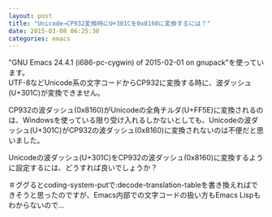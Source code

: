 ```yaml
---
layout: post
title: "Unicode→CP932変換時にU+301Cを0x8160に変換するには？"
date: 2015-03-08 06:25:30
categories: emacs
---
```

<p>"GNU Emacs 24.4.1 (i686-pc-cygwin) of 2015-02-01 on gnupack"を使っています。<br>
UTF-8などUnicode系の文字コードからCP932に変換する時に、波ダッシュ(U+301C)が変換できません。</p>

<p>CP932の波ダッシュ(0x8160)がUnicodeの全角チルダ(U+FF5E)に変換されるのは、Windowsを使っている限り受け入れるしかないとしても、Unicodeの波ダッシュ(U+301C)がCP932の波ダッシュ(0x8160)に変換されないのは不便だと思いました。</p>

<p>Unicodeの波ダッシュ(U+301C)をCP932の波ダッシュ(0x8160)に変換するように設定するには、どうすれば良いでしょうか？</p>

<p>＃ググるとcoding-system-putで:decode-translation-tableを書き換えればできそうと思ったのですが、Emacs内部での文字コードの扱い方もEmacs Lispもわからないので…</p>
